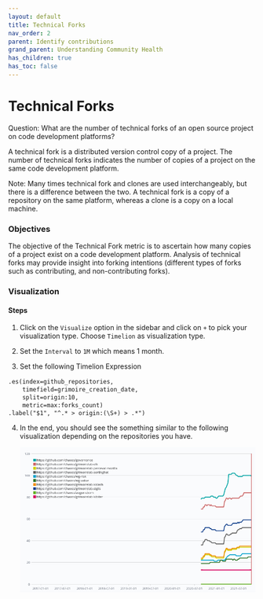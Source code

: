 ```yaml
---
layout: default
title: Technical Forks
nav_order: 2
parent: Identify contributions
grand_parent: Understanding Community Health
has_children: true
has_toc: false
---
```


# Technical Forks
Question: What are the number of technical forks of an open source project on
code development platforms?

A technical fork is a distributed version control copy of a project. The number
of technical forks indicates the number of copies of a project on the same code
development platform.

Note: Many times technical fork and clones are used interchangeably, but there
is a difference between the two. A technical fork is a copy of a repository on
the same platform, whereas a clone is a copy on a local machine.

### Objectives
The objective of the Technical Fork metric is to ascertain how many copies of a
project exist on a code development platform. Analysis of technical forks may
provide insight into forking intentions (different types of forks such as
contributing, and non-contributing forks).

### Visualization

#### Steps

1. Click on the `Visualize` option in the sidebar and click on `+` to pick your
   visualization type. Choose `Timelion` as visualization type.

2. Set the `Interval` to `1M` which means 1 month.

3. Set the following Timelion Expression

```
.es(index=github_repositories, 
    timefield=grimoire_creation_date,  
    split=origin:10, 
    metric=max:forks_count)
.label("$1", "^.* > origin:(\S+) > .*")
```

4. In the end, you should see the something similar to the following
   visualization depending on the repositories you have.

    ![forks](./assets/forks.png)


